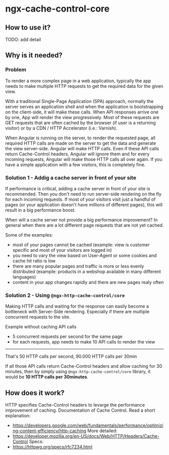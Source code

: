 # ngx-cache-control-core

## How to use it?

TODO: add detail

## Why is it needed?

### Problem

To render a more complex page in a web application, typically the app needs to make multiple HTTP requests to get the required data for the given view.

With a traditional Single-Page Application (SPA) approach, normally the server serves an application shell and when the application is bootstrapping on the client-side, it will make these calls. When API responses arrive one by one, App will render the view progressively. Most of these requests are GET requests that are often cached by the browser (if user is a returning visitor) or by a CDN / HTTP Accelerator (i.e.: Varnish).

When Angular is running on the server, to render the requested page, all required HTTP calls are made on the server to get the data and generate the view server-side. Angular will make HTTP calls. Even if these API calls return Cache-Control headers, Angular will ignore them and for every incoming requests, Angular will make those HTTP calls all over again. If you have a simple application with a few visitors, this is completely fine.

### Solution 1 - Addig a cache server in front of your site
If performance is critical, adding a cache server in front of your site is recommended. Then you don't need to run server-side rendering on the fly for each incoming requests. If most of your visitors visit just a handful of pages (or your application doesn't have millions of different pages), this will result in a big performance boost.

When will a cache server not provide a big performance improvement?
In general when there are a lot different page requests that are not yet cached.

Some of the examples:
* most of your pages cannot be cached (example: view is customer specific and most of your visitors are logged in)
* you need to vary the view based on User-Agent or some cookies and cache hit ratio is low
* there are many popular pages and traffic is more or less evenly distributed (example: products in a webshop available in many different languages)
* content in your app changes rapidly and there are new pages realy often



### Solution 2 - Using `@ngx-http-cache-control/core` 
Making HTTP calls and waiting for the response can easily become a bottleneck with Server-Side rendering. Especially if there are multiple concurrent requests to the site.

Example without caching API calls
* 5 concurrent requests per second for the same page
* for each requests, app needs to make 10 API calls to render the view
---
That's 50 HTTP calls per second, 90.000 HTTP calls per 30min

If all those API calls return Cache-Control headers and allow caching for 30 minutes, then by simply using `@ngx-http-cache-control/core` library, it would be  **10 HTTP calls per 30minutes**.

## How does it work?

HTTP specifies Cache-Control headers to levarge the performance improvement of caching. Documentation of Cache Control.
Read a short explanation:
* https://developers.google.com/web/fundamentals/performance/optimizing-content-efficiency/http-caching
More detailed:
* https://developer.mozilla.org/en-US/docs/Web/HTTP/Headers/Cache-Control
Specs:
* https://httpwg.org/specs/rfc7234.html



